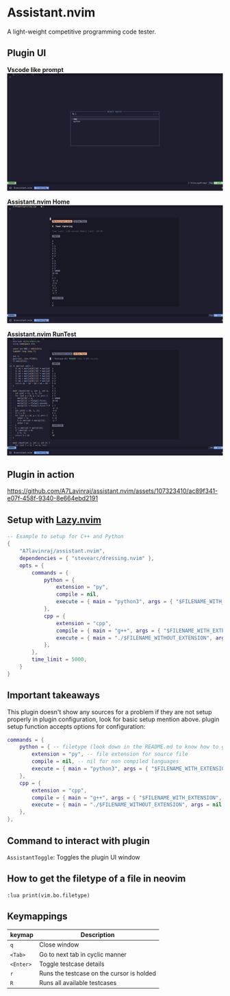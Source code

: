# Assistant.nvim

A light-weight competitive programming code tester.

## Plugin UI

**Vscode like prompt**
![screenshot 1](./screenshots/screenshot-1.png)

**Assistant.nvim Home**
![screenshot 2](./screenshots/screenshot-2.png)

**Assistant.nvim RunTest**
![screenshot 3](./screenshots/screenshot-3.png)

## Plugin in action

https://github.com/A7Lavinraj/assistant.nvim/assets/107323410/ac89f341-e07f-458f-9340-8e664ebd2191

## Setup with [Lazy.nvim](https://github.com/folke/lazy.nvim)

```lua
-- Example to setup for C++ and Python
{
    "A7lavinraj/assistant.nvim",
    dependencies = { "stevearc/dressing.nvim" },
    opts = {
        commands = {
            python = {
                extension = "py",
                compile = nil,
                execute = { main = "python3", args = { "$FILENAME_WITH_EXTENSION" } },
            },
            cpp = {
                extension = "cpp",
                compile = { main = "g++", args = { "$FILENAME_WITH_EXTENSION", "-o", "$FILENAME_WITHOUT_EXTENSION" } },
                execute = { main = "./$FILENAME_WITHOUT_EXTENSION", args = nil },
            },
        },
        time_limit = 5000,
    }
}
```

## Important takeaways

This plugin doesn't show any sources for a problem if they are not setup properly in plugin configuration, look for basic setup mention above. plugin setup function accepts options for configuration:

```lua
commands = {
    python = { -- filetype (look down in the README.md to know how to get filetype of a file)
        extension = "py", -- file extension for source file
        compile = nil, -- nil for non compiled languages
        execute = { main = "python3", args = { "$FILENAME_WITH_EXTENSION" } }, -- execution command
    },
    cpp = {
        extension = "cpp",
        compile = { main = "g++", args = { "$FILENAME_WITH_EXTENSION", "-o", "$FILENAME_WITHOUT_EXTENSION" } }, -- table for compiled languages with contains main and args attributes
        execute = { main = "./$FILENAME_WITHOUT_EXTENSION", args = nil },
    },
},
```

## Command to interact with plugin

`AssistantToggle`: Toggles the plugin UI window

## How to get the filetype of a file in neovim

```vim
:lua print(vim.bo.filetype)
```

## Keymappings

| keymap      | Description                               |
| ----------- | ----------------------------------------- |
| `q`         | Close window                              |
| `<Tab>`     | Go to next tab in cyclic manner           |
| `<Enter>`   | Toggle testcase details                   |
| `r`         | Runs the testcase on the cursor is holded |
| `R`         | Runs all available testcases              |
